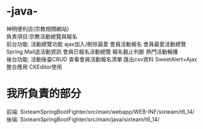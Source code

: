 # -java-
神明便利店(宗教相關網站)    
負責項目:宗教活動總覽與報名   
前台功能: 活動總覽功能  ajax加入/刪除最愛  會員活動報名  會員最愛活動總覽  Spring Mail送活動資訊  會員已報名活動總覽  報名截止判斷  熱門活動輪播  
後台功能: 活動後臺CRUD  查看會員活動報名清單  匯出csv資料  SweetAlert+Ajax整合應用  CKEditor使用   
# 我所負責的部分  
前端:
SixteamSpringBootFighter/src/main/webapp/WEB-INF/sixteam/t6_14/
後端:
SixteamSpringBootFighter/src/main/java/sixteam/t6_14/

